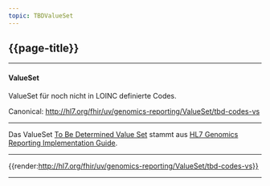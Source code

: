 ```yaml
---
topic: TBDValueSet
---
```


## {{page-title}}

---

#### ValueSet

ValueSet für noch nicht in LOINC definierte Codes.

Canonical: http://hl7.org/fhir/uv/genomics-reporting/ValueSet/tbd-codes-vs

---

Das ValueSet [To Be Determined Value Set](http://hl7.org/fhir/uv/genomics-reporting/STU3/ValueSet-tbd-codes-vs.html) stammt aus [HL7 Genomics Reporting Implementation Guide](http://hl7.org/fhir/uv/genomics-reporting/STU3/).

---

{{render:http://hl7.org/fhir/uv/genomics-reporting/ValueSet/tbd-codes-vs}}

---
